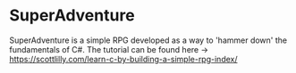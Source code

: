 # SuperAdventure

SuperAdventure is a simple RPG developed as a way to 'hammer down' the fundamentals of C#. The tutorial can be found here -> https://scottlilly.com/learn-c-by-building-a-simple-rpg-index/
